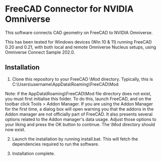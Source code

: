 # FreeCAD Connector for NVIDIA Omniverse
This software connects CAD geometry on FreeCAD to NVIDIA Omniverse.

This has been tested for Windows devices (Win 10 & 11) running FreeCAD 0.20 and 0.21, with both local and remote Omniverse Nucleus setups, using Omniverse Connect Sample 202.0. 

## Installation
1. Clone this repository to your FreeCAD \Mod directory. Typically, this is C:\Users\username\AppData\Roaming\FreeCAD\Mod

Note: if the AppData\Roaming\FreeCAD\Mod file directory does not exist, you must first initialise this folder. To do this, launch FreeCAD, and on the toolbar click Tools > Addon Manager. If you are using the Addon Manager for the first time, a dialog box will open warning you that the addons in the Addon manager are not officially part of FreeCAD. It also presents several options related to the Addon manager's data usage. Adjust those options to your liking and press the OK button to continue. The \Mod directory should now exist. 

2. Launch the installation by running install.bat. This will fetch the dependencies required to run the software. 

3. Installation complete.